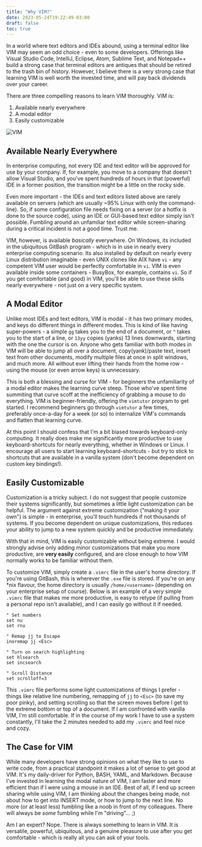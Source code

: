 ```yaml
---
title: "Why VIM?"
date: 2023-05-24T19:22:49-03:00
draft: false
toc: true 
---
```


In a world where text editors and IDEs abound, using a terminal editor like VIM may seem an odd choice - even to some developers.  Offerings like Visual Studio Code, IntelliJ, Eclipse, Atom, Sublime Text, and Notepad++ build a strong case that terminal editors are antiques that should be retired to the trash bin of history.  However, I believe there is a very strong case that learning VIM is well worth the invested time, and will pay back dividends over your career.  

There are three compelling reasons to learn VIM thoroughly.  VIM is:

1. Available nearly everywhere
2. A modal editor
3. Easily customizable

![VIM](/devops/vimLogo.png)

## Available Nearly Everywhere

In enterprise computing, not every IDE and text editor will be approved for use by your company.  If, for example, you move to a company that doesn't allow Visual Studio, and you've spent hundreds of hours in that (powerful) IDE in a former position, the transition might be a little on the rocky side.

Even more important - the IDEs and text editors listed above are rarely available on servers (which are usually ~95% Linux with only the command-line).  So, if some configuration file needs fixing on a server (or a hotfix is done to the source code), using an IDE or GUI-based text editor simply isn't possible. Fumbling around an unfamiliar text editor while screen-sharing during a critical incident is not a good time.  Trust me.

VIM, however, is available *basically* everywhere.  On Windows, its included in the ubiquitous GitBash program - which is in use in nearly every enterprise computing scenario.  Its also installed by default on nearly every Linux distribution imaginable - even UNIX clones like AIX have `vi` - any competent VIM user would be perfectly comfortable in `vi`.  VIM is even available inside some containers - BusyBox, for example, contains `vi`.  So if you get comfortable (and good) in VIM, you'll be able to use these skills nearly everywhere - not just on a very specific system.

## A Modal Editor

Unlike most IDEs and text editors, VIM is modal - it has two primary modes, and keys do different things in different modes.  This is kind of like having super-powers - a simple `gg` takes you to the end of a document, or `^` takes you to the start of a line, or `13yy` copies (yanks) 13 lines downwards, starting with the one the cursor is on. Anyone who gets familiar with both modes in VIM will be able to jump all over a document, copy(yank)/paste text, insert text from other documents, modify multiple files at once in split windows, and much more. All without ever lifting their hands from the home row - using the mouse (or even arrow keys) is unnecessary.

This is both a blessing and curse for VIM - for beginners the unfamiliarity of a modal editor makes the learning curve steep.  Those who've spent time summiting that curve scoff at the inefficiency of grabbing a mouse to do everything. VIM is beginner-friendly, offering the `vimtutor` program to get started.  I recommend beginners go through `vimtutor` a few times, preferably once-a-day for a week (or so) to internalize VIM's commands and flatten that learning curve.

At this point I should confess that I'm a bit biased towards keyboard-only computing. It really does make me significantly more productive to use keyboard-shortcuts for nearly everything, whether in Windows or Linux.  I encourage all users to start learning keyboard-shortcuts - but try to stick to shortcuts that are available in a vanilla system (don't become dependent on custom key bindings!).

## Easily Customizable

Customization is a tricky subject.  I do not suggest that people customize their systems significantly, but sometimes a little light customization can be helpful.  The argument against extreme customization ("making it your own") is simple - in enterprise, you'll touch hundreds if not thousands of systems.  If you become dependent on unique customizations, this reduces your ability to jump to a new system quickly and be productive immediately.

With that in mind, VIM is easily customizable without being extreme.  I would strongly advise only adding minor customizations that make you more productive, are **very easily** configured, and are close enough to how VIM normally works to be familiar without them.  

To customize VIM, simply create a `.vimrc` file in the user's home directory.  If you're using GitBash, this is wherever the `.exe` file is stored.  If you're on any \*nix flavour, the home directory is usually `/home/<username>` (depending on your enterprise setup of course).  Below is an example of a very simple `.vimrc` file that makes me more productive, is easy to retype (if pulling from a personal repo isn't available), and I can easily go without it if needed.

``` vim
" Set numbers
set nu
set rnu

" Remap jj to Escape
inoremap jj <Esc>

" Turn on search highlighting
set hlsearch
set incsearch

" Scroll Distance
set scrolloff=3
```

This `.vimrc` file performs some light customizations of things I prefer - things like relative line numbering, remapping of `jj` to `<Esc>` (to save my poor pinky), and setting scrolling so that the screen moves before I get to the extreme bottom or top of a document.  If I am confronted with vanilla VIM, I'm still comfortable.  If in the course of my work I have to use a system constantly, I'll take the 2 minutes needed to add my `.vimrc` and feel nice and cozy.

## The Case for VIM

While many developers have strong opinions on what they like to use to write code, from a practical standpoint it makes a lot of sense to get good at VIM.  It's my daily-driver for Python, BASH, YAML, and Markdown.   Because I've invested in learning the modal nature of VIM, I am faster and more efficient than if I were using a mouse in an IDE.  Best of all, if I end up screen sharing while using VIM, I am thinking about the changes being made, not about how to get into INSERT mode, or how to jump to the next line. No more (or at least less) fumbling like a noob in front of my colleagues.  There will always be *some* fumbling while I'm "driving"... ;)

Am I an expert?  Nope.  There is always something to learn in VIM.  It is versatile, powerful, ubiquitous, and a genuine pleasure to use after you get comfortable - which is really all you can ask of your tools. 
